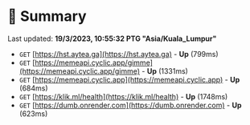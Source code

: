 # 📖 Summary
Last updated: **19/3/2023, 10:55:32 PTG "Asia/Kuala_Lumpur"**

- `GET` [https://hst.aytea.ga](https://hst.aytea.ga) - **Up** (799ms)
- `GET` [https://memeapi.cyclic.app/gimme](https://memeapi.cyclic.app/gimme) - **Up** (1331ms)
- `GET` [https://memeapi.cyclic.app](https://memeapi.cyclic.app) - **Up** (684ms)
- `GET` [https://klik.ml/health](https://klik.ml/health) - **Up** (1748ms)
- `GET` [https://dumb.onrender.com](https://dumb.onrender.com) - **Up** (623ms)
